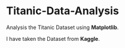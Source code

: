 # Titanic-Data-Analysis

Analysis the Titanic Dataset using __Matplotlib__.

I have taken the Dataset from __Kaggle__.

